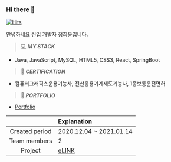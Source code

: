 ### Hi there 👋

[![Hits](https://hits.seeyoufarm.com/api/count/incr/badge.svg?url=https%3A%2F%2Fgithub.com%2Fgjbae1212%2Fheeyun9418&count_bg=%23F5A1F9&title_bg=%23AD68ED&icon=&icon_color=%23E7E7E7&title=hits&edge_flat=false)](https://hits.seeyoufarm.com)

안녕하세요 신입 개발자 정희윤입니다.


> 💻 __*MY STACK*__   
  + Java, JavaScript, MySQL, HTML5, CSS3, React, SpringBoot                                                                                                                               
> 🎫 __*CERTIFICATION*__  
  + 컴퓨터그래픽스운용기능사, 전산응용기계제도기능사, 1종보통운전면허
> 🍕 __*PORTFOLIO*__  
  + [Portfolio](http://jjhhyy9418.github.io)

|     |Explanation|
|:---:|:---|
|Created period|2020.12.04 ~ 2021.01.14|
|Team members|2|
|Project|[eLINK](http://embed.swq.co.kr/eLINK)|

<!--
**jjhhyy9418/jjhhyy9418** is a ✨ _special_ ✨ repository because its `README.md` (this file) appears on your GitHub profile.

Here are some ideas to get you started:

- 🔭 I’m currently working on ...
- 🌱 I’m currently learning ...
- 👯 I’m looking to collaborate on ...
- 🤔 I’m looking for help with ...
- 💬 Ask me about ...
- 📫 How to reach me: ...
- 😄 Pronouns: ...
- ⚡ Fun fact: ...
-->
